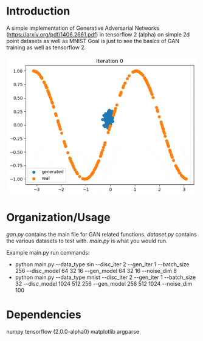# Introduction
A simple implementation of Generative Adversarial Networks (https://arxiv.org/pdf/1406.2661.pdf) in tensorflow 2 (alpha) on simple 2d point datasets as well as MNIST
Goal is just to see the basics of GAN training as well as tensorflow 2.

![Alt text](readme_images/sin.gif?raw=true "Sin data")

# Organization/Usage
*gan.py* contains the main file for GAN related functions. *dataset.py* contains the various datasets to test with. *main.py* is what you would run.

Example main.py run commands:
 - python main.py --data_type sin --disc_iter 2 --gen_iter 1 --batch_size 256 --disc_model 64 32 16 --gen_model 64 32 16 --noise_dim 8
 - python main.py --data_type mnist --disc_iter 2 --gen_iter 1 --batch_size 32 --disc_model 1024 512 256 --gen_model 256 512 1024 --noise_dim 100

# Dependencies
numpy
tensorflow (2.0.0-alpha0)
matplotlib
argparse




